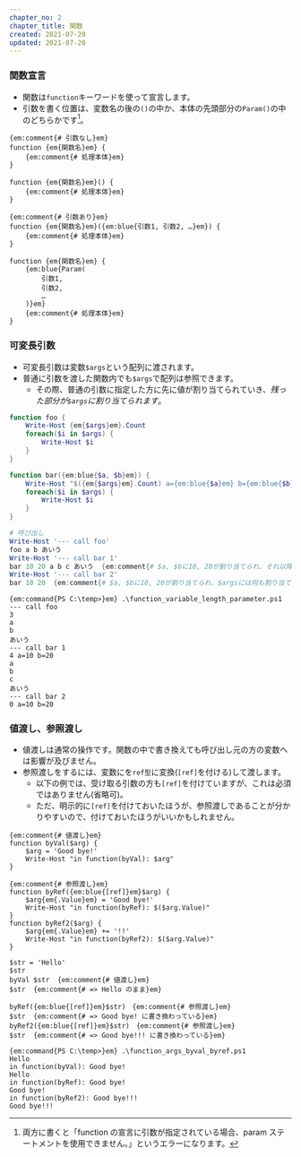 ```yaml
---
chapter_no: 2
chapter_title: 関数
created: 2021-07-20
updated: 2021-07-20
---
```

### 関数宣言
- 関数は`function`キーワードを使って宣言します。  
- 引数を書く位置は、変数名の後の`()`の中か、本体の先頭部分の`Param()`の中のどちらかです[^arguments-position]。

```syntax
{em:comment{# 引数なし}em}
function {em{関数名}em} {
    {em:comment{# 処理本体}em}
}

function {em{関数名}em}() {
    {em:comment{# 処理本体}em}
}

{em:comment{# 引数あり}em}
function {em{関数名}em}({em:blue{引数1, 引数2, …}em}) {
    {em:comment{# 処理本体}em}
}

function {em{関数名}em} {
    {em:blue{Param(
        引数1,
        引数2,
        …
    )}em}
    {em:comment{# 処理本体}em}
}
```
[^arguments-position]: 両方に書くと「function の宣言に引数が指定されている場合、param ステートメントを使用できません。」というエラーになります。

### 可変長引数
- 可変長引数は変数`$args`という配列に渡されます。  
- 普通に引数を渡した関数内でも`$args`で配列は参照できます。
  - その際、普通の引数に指定した方に先に値が割り当てられていき、*残った部分が`$args`に割り当てられます*。

```:function_variable_length_parameter.ps1
function foo {
    Write-Host {em{$args}em}.Count
    foreach($i in $args) {
        Write-Host $i
    }
}

function bar({em:blue{$a, $b}em}) {
    Write-Host "$({em{$args}em}.Count) a={em:blue{$a}em} b={em:blue{$b}em}"
    foreach($i in $args) {
        Write-Host $i
    }
}

# 呼び出し
Write-Host '--- call foo'
foo a b あいう
Write-Host '--- call bar 1'
bar 10 20 a b c あいう  {em:comment{# $a, $bに10, 20が割り当てられ、それ以降が$argsに割り当てられる}em}
Write-Host '--- call bar 2'
bar 10 20  {em:comment{# $a, $bに10, 20が割り当てられ、$argsには何も割り当てられず空リストになる}em}
```

```output:出力結果
{em:command{PS C:\temp>}em} .\function_variable_length_parameter.ps1
--- call foo
3
a
b
あいう
--- call bar 1
4 a=10 b=20
a
b
c
あいう
--- call bar 2
0 a=10 b=20
```

### 値渡し、参照渡し
- 値渡しは通常の操作です。関数の中で書き換えても呼び出し元の方の変数へは影響が及びません。
- 参照渡しをするには、変数にを`ref型`に変換(`[ref]`を付ける)して渡します。
  - 以下の例では、受け取る引数の方も`[ref]`を付けていますが、これは必須ではありません(省略可)。
  - ただ、明示的に`[ref]`を付けておいたほうが、参照渡しであることが分かりやすいので、付けておいたほうがいいかもしれません。

```:function_args_byval_byref
{em:comment{# 値渡し}em}
function byVal($arg) {
    $arg = 'Good bye!'
    Write-Host "in function(byVal): $arg"
}

{em:comment{# 参照渡し}em}
function byRef({em:blue{[ref]}em}$arg) {
    $arg{em{.Value}em} = 'Good bye!'
    Write-Host "in function(byRef): $($arg.Value)"
}
function byRef2($arg) {
    $arg{em{.Value}em} += '!!'
    Write-Host "in function(byRef2): $($arg.Value)"
}

$str = 'Hello'
$str
byVal $str  {em:comment{# 値渡し}em}
$str  {em:comment{# => Hello のまま}em}

byRef({em:blue{[ref]}em}$str)　{em:comment{# 参照渡し}em}
$str  {em:comment{# => Good bye! に書き換わっている}em}
byRef2({em:blue{[ref]}em}$str)　{em:comment{# 参照渡し}em}
$str  {em:comment{# => Good bye!!! に書き換わっている}em}
```

```output:出力結果
{em:command{PS C:\temp>}em} .\function_args_byval_byref.ps1
Hello
in function(byVal): Good bye!
Hello
in function(byRef): Good bye!
Good bye!
in function(byRef2): Good bye!!!
Good bye!!!
```
